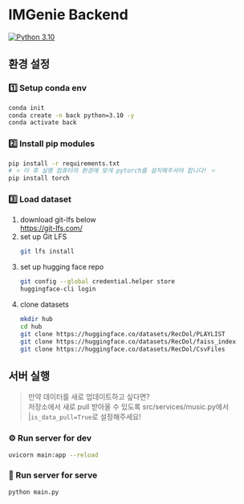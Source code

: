 # IMGenie Backend

[![Python 3.10](https://img.shields.io/badge/python-3.10-blue.svg)](https://www.python.org/downloads/release/python-3100/)

## 환경 설정

### 1️⃣ Setup conda env

```bash
conda init
conda create -n back python=3.10 -y
conda activate back
```

### 2️⃣ Install pip modules

```bash
pip install -r requirements.txt
# ⭐️ 이 후 실행 컴퓨터의 환경에 맞게 pytorch를 설치해주셔야 합니다! ⭐️
pip install torch
```

### 3️⃣ Load dataset

1. download git-lfs below  
   https://git-lfs.com/
2. set up Git LFS
   ```bash
   git lfs install
   ```
3. set up hugging face repo
   ```bash
   git config --global credential.helper store
   huggingface-cli login
   ```
4. clone datasets
   ```bash
   mkdir hub
   cd hub
   git clone https://huggingface.co/datasets/RecDol/PLAYLIST
   git clone https://huggingface.co/datasets/RecDol/faiss_index
   git clone https://huggingface.co/datasets/RecDol/CsvFiles
   ```

## 서버 실행

> 만약 데이터를 새로 업데이트하고 싶다면?  
> 저장소에서 새로 pull 받아올 수 있도록 src/services/music.py에서 |`is_data_pull=True`로 설정해주세요!

### ⚙️ Run server for dev

```bash
uvicorn main:app --reload
```

### 🚀 Run server for serve

```bash
python main.py
```
